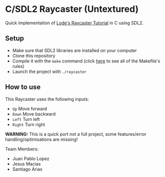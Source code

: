 # C/SDL2 Raycaster (Untextured)

Quick implementation of [Lode's Raycaster Tutorial](https://lodev.org/cgtutor/raycasting.html) in C using SDL2.

## Setup

- Make sure that SDL2 libraries are installed on your computer
- Clone this repository
- Compile it with the `make` command (click [here](https://github.com/matroyer/simple-makefile) to see all of the Makefile's rules)
- Launch the project with `./raycaster`

## How to use

This Raycaster uses the following inputs:

- `Up` Move forward
- `Down` Move backward
- `Left` Turn left
- `Right` Turn right

**WARNING:** This is a quick port not a full project, some features/error handling/optimisations are missing!

Team Members:

* Juan Pablo Lopez
* Jesus Macias
* Santiago Arias